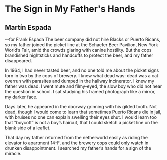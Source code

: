 # The Sign in My Father's Hands
## Martín Espada
--for Frank Espada
The beer company
did not hire Blacks or Puerto Ricans,
so my father joined the picket line
at the Schaefer Beer Pavilion, New York World’s Fair,
amid the crowds glaring with canine hostility.
But the cops brandished nightsticks
and handcuffs to protect the beer,
and my father disappeared.

In 1964, I had never tasted beer,
and no one told me about the picket signs
torn in two by the cops of brewery.
I knew what dead was: dead was a cat
overrun with parasites and dumped
in the hallway incinerator.
I knew my father was dead.
I went mute and filmy-eyed, the slow boy
who did not hear the question in school.
I sat studying his framed photograph
like a mirror, my darker face.

Days later, he appeared in the doorway
grinning with his gilded tooth.
Not dead, though I would come to learn
that sometimes Puerto Ricans die
in jail, with bruises no one can explain
swelling their eyes shut.
I would learn too that “boycott”
is not a boy’s haircut,
that I could sketch a picket line
on the blank side of a leaflet.

That day my father returned
from the netherworld
easily as riding the elevator to apartment 14-F,
and the brewery cops could only watch
in drunken disappointment.
I searched my father’s hands
for a sign of the miracle.